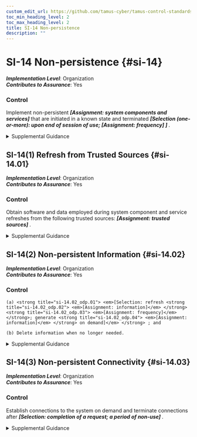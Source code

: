```yaml
---
custom_edit_url: https://github.com/tamus-cyber/tamus-control-standards/tree/main/content/tamus.edu/TAMUS_profile.yaml
toc_min_heading_level: 2
toc_max_heading_level: 2
title: SI-14 Non-persistence
description: ""
---
```


# SI-14 Non-persistence {#si-14}

_**Implementation Level**_: Organization\
_**Contributes to Assurance**_: Yes

### Control

Implement non-persistent <strong title="si-14_odp.01"> <em>[Assignment: system components and services]</em> </strong> that are initiated in a known state and terminated <strong title="si-14_odp.02"> <em>[Selection (one-or-more): upon end of session of use; <strong title="si-14_odp.03"> <em>[Assignment: frequency]</em> </strong>]</em> </strong>.


<details><summary>Supplemental Guidance</summary>Implementation of non-persistent components and services mitigates risk from advanced persistent threats (APTs) by reducing the targeting capability of adversaries (i.e., window of opportunity and available attack surface) to initiate and complete attacks. By implementing the concept of non-persistence for selected system components, organizations can provide a trusted, known state computing resource for a specific time period that does not give adversaries sufficient time to exploit vulnerabilities in organizational systems or operating environments. Since the APT is a high-end, sophisticated threat with regard to capability, intent, and targeting, organizations assume that over an extended period, a percentage of attacks will be successful. Non-persistent system components and services are activated as required using protected information and terminated periodically or at the end of sessions. Non-persistence increases the work factor of adversaries attempting to compromise or breach organizational systems.<br/><br/>Non-persistence can be achieved by refreshing system components, periodically reimaging components, or using a variety of common virtualization techniques. Non-persistent services can be implemented by using virtualization techniques as part of virtual machines or as new instances of processes on physical machines (either persistent or non-persistent). The benefit of periodic refreshes of system components and services is that it does not require organizations to first determine whether compromises of components or services have occurred (something that may often be difficult to determine). The refresh of selected system components and services occurs with sufficient frequency to prevent the spread or intended impact of attacks, but not with such frequency that it makes the system unstable. Refreshes of critical components and services may be done periodically to hinder the ability of adversaries to exploit optimum windows of vulnerabilities.</details>


## SI-14(1) Refresh from Trusted Sources {#si-14.01}

_**Implementation Level**_: Organization\
_**Contributes to Assurance**_: Yes

### Control

Obtain software and data employed during system component and service refreshes from the following trusted sources: <strong title="si-14.01_odp"> <em>[Assignment: trusted sources]</em> </strong>.


<details><summary>Supplemental Guidance</summary>Trusted sources include software and data from write-once, read-only media or from selected offline secure storage facilities.</details>


## SI-14(2) Non-persistent Information {#si-14.02}

_**Implementation Level**_: Organization\
_**Contributes to Assurance**_: Yes

### Control



    (a) <strong title="si-14.02_odp.01"> <em>[Selection: refresh <strong title="si-14.02_odp.02"> <em>[Assignment: information]</em> </strong> <strong title="si-14.02_odp.03"> <em>[Assignment: frequency]</em> </strong>; generate <strong title="si-14.02_odp.04"> <em>[Assignment: information]</em> </strong> on demand]</em> </strong> ; and

    (b) Delete information when no longer needed.


<details><summary>Supplemental Guidance</summary>Retaining information longer than is needed makes the information a potential target for advanced adversaries searching for high value assets to compromise through unauthorized disclosure, unauthorized modification, or exfiltration. For system-related information, unnecessary retention provides advanced adversaries information that can assist in their reconnaissance and lateral movement through the system.</details>


## SI-14(3) Non-persistent Connectivity {#si-14.03}

_**Implementation Level**_: Organization\
_**Contributes to Assurance**_: Yes

### Control

Establish connections to the system on demand and terminate connections after <strong title="si-14.03_odp"> <em>[Selection: completion of a request; a period of non-use]</em> </strong>.


<details><summary>Supplemental Guidance</summary>Persistent connections to systems can provide advanced adversaries with paths to move laterally through systems and potentially position themselves closer to high value assets. Limiting the availability of such connections impedes the adversary’s ability to move freely through organizational systems.</details>
